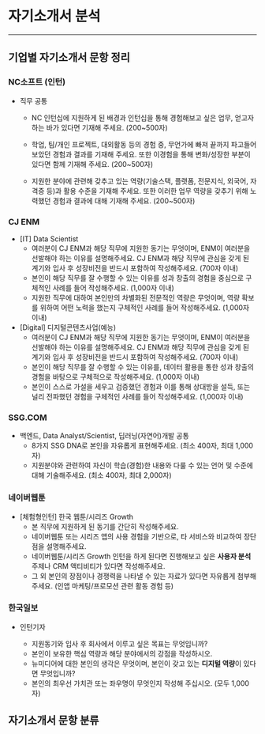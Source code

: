 # 자기소개서 분석

---

## 기업별 자기소개서 문항 정리

### NC소프트 (인턴)

- 직무 공통

  - NC 인턴십에 지원하게 된 배경과 인턴십을 통해 경험해보고 싶은 업무, 얻고자 하는 바가 있다면 기재해 주세요. (200~500자)

  - 학업, 팀/개인 프로젝트, 대외활동 등의 경험 중, 무언가에 빠져 끝까지 파고들어 보았던 경험과 결과를 기재해 주세요. 또한 이경험을 통해 변화/성장한 부분이 있다면 함께 기재해 주세요. (200~500자)

  - 지원한 분야에 관련해 갖추고 있는 역량(기술스택, 플랫폼, 전문지식, 외국어, 자격증 등)과 활용 수준을 기재해 주세요. 또한 이러한 업무 역량을 갖추기 위해 노력했던 경험과 결과에 대해 기재해 주세요. (200~500자)

### CJ ENM

- [IT] Data Scientist
  - 여러분이 CJ ENM과 해당 직무에 지원한 동기는 무엇이며, ENM이 여러분을 선발해야 하는 이유를 설명해주세요. CJ ENM과 해당 직무에 관심을 갖게 된 계기와 입사 후 성장비전을 반드시 포함하여 작성해주세요. (700자 이내)
  - 본인이 해당 직무를 잘 수행할 수 있는 이유를 성과 창출의 경험을 중심으로 구체적인 사례를 들어 작성해주세요. (1,000자 이내)
  - 지원한 직무에 대하여 본인만의 차별화된 전문적인 역량은 무엇이며, 역량 확보를 위하여 어떤 노력을 했는지 구체적인 사례를 들어 작성해주세요. (1,000자 이내)
- [Digital] 디지털콘텐츠사업(예능)
  - 여러분이 CJ ENM과 해당 직무에 지원한 동기는 무엇이며, ENM이 여러분을 선발해야 하는 이유를 설명해주세요. CJ ENM과 해당 직무에 관심을 갖게 된 계기와 입사 후 성장비전을 반드시 포함하여 작성해주세요. (700자 이내)
  - 본인이 해당 직무를 잘 수행할 수 있는 이유를, 데이터 활용을 통한 성과 창출의 경험을 바탕으로 구체적으로 작성해주세요. (1,000자 이내)
  - 본인이 스스로 가설을 세우고 검증했던 경험과 이를 통해 상대방을 설득, 또는 널리 전파했던 경험을 구체적인 사례를 들어 작성해주세요. (1,000자 이내)

### SSG.COM

- 백엔드, Data Analyst/Scientist, 딥러닝(자연어)개발 공통
  - 8가지 SSG DNA로 본인을 자유롭게 표현해주세요. (최소 400자, 최대 1,000자)
  - 지원분야와 관련하여 자신이 학습(경험)한 내용와 다룰 수 있는 언어 및 수준에 대해 기술해주세요. (최소 400자, 최대 2,000자)

### 네이버웹툰

- [체험형인턴] 한국 웹툰/시리즈 Growth
  - 본 직무에 지원하게 된 동기를 간단히 작성해주세요.
  - 네이버웹툰 또는 시리즈 앱의 사용 경험을 기반으로, 타 서비스와 비교하여 장단점을 설명해주세요.
  - 네이버웹툰/시리즈 Growth 인턴을 하게 된다면 진행해보고 싶은 **사용자 분석** 주제나 CRM 액티비티가 있다면 작성해주세요.
  - 그 외 본인의 장점이나 경쟁력을 나타낼 수 있는 자료가 있다면 자유롭게 첨부해주세요. (인앱 마케팅/프로모션 관련 활동 경험 등)

### 한국일보

- 인턴기자

  - 지원동기와 입사 후 회사에서 이루고 싶은 목표는 무엇입니까?
  - 본인이 보유한 핵심 역량과 해당 분야에서의 강점을 작성하시오.
  - 뉴미디어에 대한 본인의 생각은 무엇이며, 본인이 갖고 있는 **디지털 역량**이 있다면 무엇입니까?
  - 본인의 최우선 가치관 또는 좌우명이 무엇인지 작성해 주십시오. (모두 1,000자)

  



## 자기소개서 문항 분류

### 